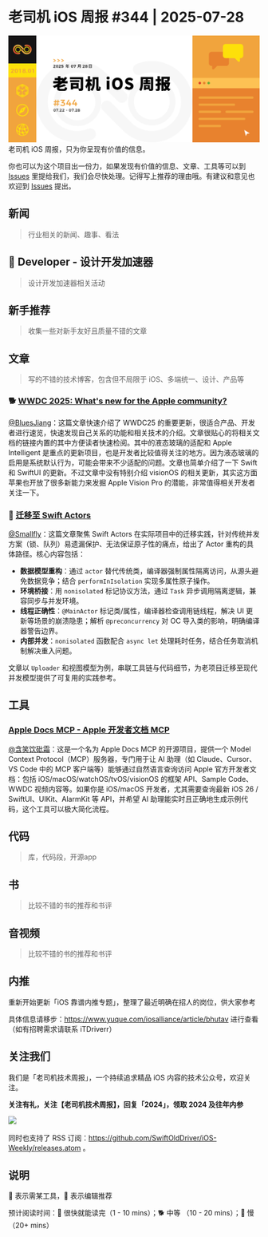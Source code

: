 # 老司机 iOS 周报 #344 | 2025-07-28

![ios-weekly](https://github.com/SwiftOldDriver/iOS-Weekly/blob/master/assets/weekly-header/344.jpg?raw=true)
老司机 iOS 周报，只为你呈现有价值的信息。

你也可以为这个项目出一份力，如果发现有价值的信息、文章、工具等可以到 [Issues](https://github.com/SwiftOldDriver/iOS-Weekly/issues) 里提给我们，我们会尽快处理。记得写上推荐的理由哦。有建议和意见也欢迎到 [Issues](https://github.com/SwiftOldDriver/iOS-Weekly/issues) 提出。

## 新闻

> 行业相关的新闻、趣事、看法

##  Developer - 设计开发加速器

> 设计开发加速器相关活动

## 新手推荐

> 收集一些对新手友好且质量不错的文章

## 文章

> 写的不错的技术博客，包含但不局限于 iOS、多端统一、设计、产品等

### 🐕 [WWDC 2025: What's new for the Apple community?](https://www.createwithswift.com/wwdc-2025-whats-new-for-the-apple-community/)

[@BluesJiang](https://github.com/bluesjiang)：这篇文章快速介绍了 WWDC25 的重要更新，很适合产品、开发者进行速览，快速发现自己关系的功能和相关技术的介绍。文章很贴心的将相关文档的链接内置的其中方便读者快速检阅。其中的液态玻璃的适配和 Apple Intelligent 是重点的更新项目，也是开发者比较值得关注的地方。因为液态玻璃的启用是系统默认行为，可能会带来不少适配的问题。文章也简单介绍了一下 Swift 和 SwiftUI 的更新。不过文章中没有特别介绍 visionOS 的相关更新，其实这方面苹果也开放了很多新能力来发掘 Apple Vision Pro 的潜能，非常值得相关开发者关注一下。

### 🐎 [迁移至 Swift Actors](https://juejin.cn/post/7527865199861841947)
[@Smallfly](https://github.com/iostalks)：这篇文章聚焦 Swift Actors 在实际项目中的迁移实践，针对传统并发方案（锁、队列）易遗漏保护、无法保证原子性的痛点，给出了 Actor 重构的具体路径。核心内容包括：

- **数据模型重构**：通过 `actor` 替代传统类，编译器强制属性隔离访问，从源头避免数据竞争；结合 `performInIsolation` 实现多属性原子操作。
- **环境桥接**：用 `nonisolated` 标记协议方法，通过 `Task` 异步调用隔离逻辑，兼容同步与并发环境。
- **线程正确性**：`@MainActor` 标记类/属性，编译器检查调用链线程，解决 UI 更新等场景的崩溃隐患；解析 `@preconcurrency` 对 OC 导入类的影响，明确编译器警告边界。
- **内部并发**：`nonisolated` 函数配合 `async let` 处理耗时任务，结合任务取消机制解决重入问题。

文章以 `Uploader` 和视图模型为例，串联工具链与代码细节，为老项目迁移至现代并发模型提供了可复用的实践参考。

## 工具

### [Apple Docs MCP - Apple 开发者文档 MCP](https://github.com/kimsungwhee/apple-docs-mcp)

[@含笑饮砒霜](https://weibo.com/chinafishnews/)：这是一个名为 Apple Docs MCP 的开源项目，提供一个 Model Context Protocol（MCP）服务器，专门用于让 AI 助理（如 Claude、Cursor、VS Code 中的 MCP 客户端等）能够通过自然语言查询访问 Apple 官方开发者文档：包括 iOS/macOS/watchOS/tvOS/visionOS 的框架 API、Sample Code、WWDC 视频内容等。如果你是 iOS/macOS 开发者，尤其需要查询最新 iOS 26 / SwiftUI、UIKit、AlarmKit 等 API，并希望 AI 助理能实时且正确地生成示例代码，这个工具可以极大简化流程。


## 代码

> 库，代码段，开源app

## 书

> 比较不错的书的推荐和书评

## 音视频

> 比较不错的书的推荐和书评

## 内推

重新开始更新「iOS 靠谱内推专题」，整理了最近明确在招人的岗位，供大家参考

具体信息请移步：https://www.yuque.com/iosalliance/article/bhutav 进行查看（如有招聘需求请联系 iTDriverr）

## 关注我们

我们是「老司机技术周报」，一个持续追求精品 iOS 内容的技术公众号，欢迎关注。

**关注有礼，关注【老司机技术周报】，回复「2024」，领取 2024 及往年内参**

![](https://github.com/SwiftOldDriver/iOS-Weekly/blob/master/assets/qrcode_for_wechat.jpg?raw=true)

同时也支持了 RSS 订阅：https://github.com/SwiftOldDriver/iOS-Weekly/releases.atom 。

## 说明

🚧 表示需某工具，🌟 表示编辑推荐

预计阅读时间：🐎 很快就能读完（1 - 10 mins）；🐕 中等 （10 - 20 mins）；🐢 慢（20+ mins）
